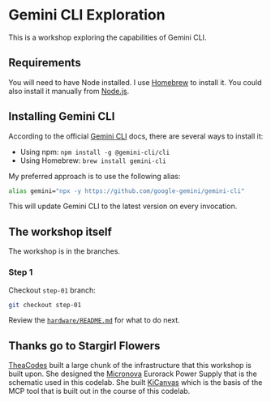 # Gemini CLI Exploration

This is a workshop exploring the capabilities of Gemini CLI.

## Requirements

You will need to have Node installed. I use [Homebrew](https://brew.sh/) to install it.
You could also install it manually from [Node.js](https://nodejs.org/en/download/).

## Installing Gemini CLI

According to the official [Gemini CLI](https://github.com/google-gemini/gemini-cli) docs, there are several ways to install it:

- Using npm: `npm install -g @gemini-cli/cli`
- Using Homebrew: `brew install gemini-cli`

My preferred approach is to use the following alias:

```bash
alias gemini="npx -y https://github.com/google-gemini/gemini-cli"
```

This will update Gemini CLI to the latest version on every invocation.

## The workshop itself

The workshop is in the branches.

### Step 1

Checkout `step-01` branch:

```bash
git checkout step-01
```

Review the [`hardware/README.md`](hardware/README.md) for what to do next.

## Thanks go to Stargirl Flowers

[TheaCodes](https://github.com/theacodes) built a large chunk of the infrastructure that this
workshop is built upon. She designed the [Micronova](https://github.com/wntrblm/Micronova)
Eurorack Power Supply that is the schematic used in this codelab. She built
[KiCanvas](https://kicanvas.org/) which is the basis of the MCP tool that is 
built out in the course of this codelab.
